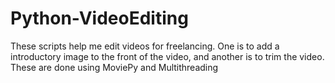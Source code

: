 # Python-VideoEditing
These scripts help me edit videos for freelancing. One is to add a introductory image to the front of the video, and another is to trim the video. These are done using MoviePy and Multithreading
